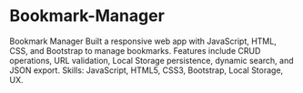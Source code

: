 # Bookmark-Manager
Bookmark Manager  Built a responsive web app with JavaScript, HTML, CSS, and Bootstrap to manage bookmarks. Features include CRUD operations, URL validation, Local Storage persistence, dynamic search, and JSON export.  Skills: JavaScript, HTML5, CSS3, Bootstrap, Local Storage, UX.
